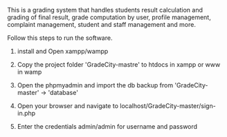 This is a grading system that handles students result calculation and grading of final
result, grade computation by user, profile management, complaint management, student and staff management and more. 

Follow this steps to run the software.


1. install and Open xampp/wampp

2. Copy the project folder 'GradeCity-mastre' to htdocs in xampp or www in wamp

3. Open the phpmyadmin and import the db backup from 'GradeCity-master' -> 'database'

4. Open your browser and navigate to localhost/GradeCity-master/sign-in.php

5. Enter the credentials admin/admin for username and password
